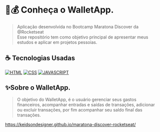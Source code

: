# 📱💰 Conheça o WalletApp.
> Aplicação desenvolvida no Bootcamp Maratona Discover da @Rocketseat <br>
> Esse repositório tem como objetivo principal de apresentar meus estudos e aplicar em projetos pessoias.

## ☕ Tecnologias Usadas

[![HTML](https://img.shields.io/badge/html%20-%23323330.svg?&style=for-the-badge&logo=html&logoColor=black&color=FF8000)](#)
[![CSS](https://img.shields.io/badge/css%20-%23323330.svg?&style=for-the-badge&logo=css&logoColor=black&color=2E64FE)](#)
[![JAVASCRIPT](https://img.shields.io/badge/javascript%20-%23323330.svg?&style=for-the-badge&logo=css&logoColor=black&color=FFFF00)](#)


## ✨Sobre o WalletApp.
> O objetivo do WalletApp, é o usuário gerenciar seus gastos financeiros,
acompanhar entradas e saídas de transações, adicionar ou excluir transações,
por fim acompanhar seu saldo final das transações.

https://keidsondesigner.github.io/maratona-discover-rocketseat/

